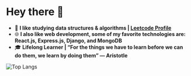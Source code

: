 # Hey there 👋

-  📖 **I like studying data structures & algorithms | [Leetcode Profile](https://leetcode.com/simonesestili/)**
-  🌐 **I also like web development, some of my favorite technologies are: React.js, Express.js, Django, and MongoDB**
-  🎓 **Lifelong Learner | “For the things we have to learn before we can do them, we learn by doing them” ― Aristotle**


![Top Langs](https://github-readme-stats.vercel.app/api/top-langs/?username=simonesestili&layout=compact)
